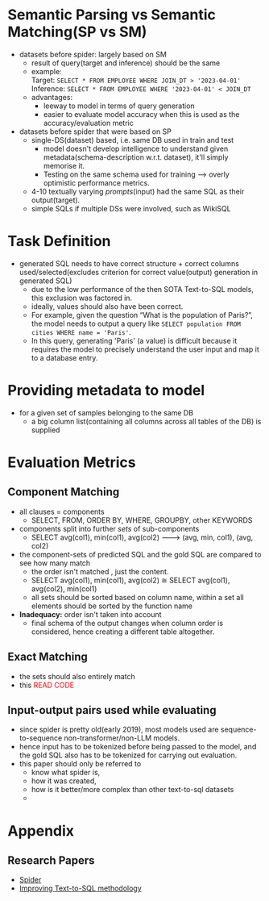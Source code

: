 # Semantic Parsing vs Semantic Matching(SP vs SM)
- datasets before spider: largely based on SM
    - result of query(target and inference) should be the same
    - example:\
        Target: `SELECT * FROM EMPLOYEE WHERE JOIN_DT > '2023-04-01'`
        Inference: `SELECT * FROM EMPLOYEE WHERE '2023-04-01' < JOIN_DT`
    - advantages:
        - leeway to model in terms of query generation
        - easier to evaluate model accuracy when this is used as the accuracy/evaluation metric
- datasets before spider that were based on SP
    - single-DS(dataset) based, i.e. same DB used in train and test
        - model doesn't develop intelligence to understand given metadata(schema-description w.r.t. dataset), it'll simply memorise it.
        - Testing on the same schema used for training --> overly optimistic performance metrics.
    - 4-10 textually varying *prompts*(input) had the same SQL as their output(target).
    - simple SQLs if multiple DSs were involved, such as WikiSQL

# Task Definition
- generated SQL needs to have correct structure + correct columns used/selected(excludes criterion for correct value(output) generation in generated SQL)
    - due to the low performance of the then SOTA Text-to-SQL models, this exclusion was factored in.
    - ideally, values should also have been correct.
    - For example, given the question “What is the population of Paris?”, the model needs to output a query like `SELECT population FROM cities WHERE name = 'Paris'`.
    - In this query, generating 'Paris' (a value) is difficult because it requires the model to precisely understand the user input and map it to a database entry.

# Providing metadata to model
- for a given set of samples belonging to the same DB
    - a big column list(containing all columns across all tables of the DB) is supplied

# Evaluation Metrics

## Component Matching
- all clauses = components
    - SELECT, FROM, ORDER BY, WHERE, GROUPBY, other KEYWORDS
- components split into further *sets* of sub-components
    - SELECT avg(col1), min(col1), avg(col2) --->  (avg, min, col1), (avg, col2)
- the component-sets of predicted SQL and the gold SQL are compared to see how many match
    - the order isn't matched , just the content.
    - SELECT avg(col1), min(col1), avg(col2) $\cong$ SELECT avg(col1), avg(col2), min(col1)
    - all sets should be sorted based on column name, within a set all elements should be sorted by the function name
- **Inadequacy:** order isn't taken into account
    - final schema of the output changes when column order is considered, hence creating a different table altogether.

## Exact Matching
- the sets should also entirely match
- this 
<font color="Red">READ CODE</font>

## Input-output pairs used while evaluating
- since spider is pretty old(early 2019), most models used are sequence-to-sequence non-transformer/non-LLM models.
- hence input has to be tokenized before being passed to the model, and the gold SQL also has to be tokenized for carrying out evaluation.
- this paper should only be referred to
    - know what spider is, 
    - how it was created, 
    - how is it better/more complex than other text-to-sql datasets
    - 

# Appendix

## Research Papers
- [Spider](https://arxiv.org/pdf/1809.08887v5)
- [Improving Text-to-SQL methodology](https://arxiv.org/pdf/1806.09029)